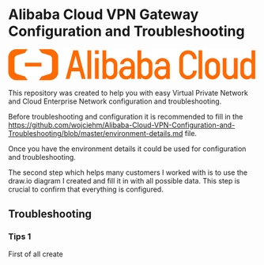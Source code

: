 # Alibaba Cloud VPN Gateway Configuration and Troubleshooting

![Alibaba Cloud Logo](images/AlibabaCloudLogo500px.png)

This repository was created to help you with easy Virtual Private Network and Cloud Enterprise Network configuration and troubleshooting.

Before troubleshooting and configuration it is recommended to fill in the https://github.com/wojciehm/Alibaba-Cloud-VPN-Configuration-and-Troubleshooting/blob/master/environment-details.md file.

Once you have the environment details it could be used for configuration and troubleshooting.

The second step which helps many customers I worked with is to use the draw.io diagram I created and fill it in with all possible data. This step is crucial to confirm that everything is configured.

## Troubleshooting

### Tips 1
First of all create
